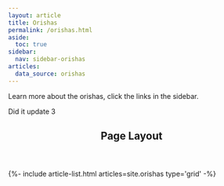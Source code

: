 ```yaml
---
layout: article
title: Orishas
permalink: /orishas.html
aside:
  toc: true
sidebar:
  nav: sidebar-orishas
articles:
  data_source: orishas
---
```



Learn more about the orishas, click the links in the sidebar.

Did it update 3

<div class="layout--articles">
  <section class="my-5">
    <header><h2 id="page-layout">Page Layout</h2></header>
    {%- include article-list.html articles=site.orishas type='grid' -%}
  </section>


</div>
